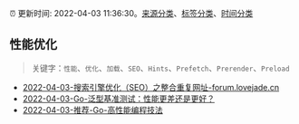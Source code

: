 :alarm_clock: 更新时间: 2022-04-03 11:36:30。[来源分类](../README.md)、[标签分类](../TAGS.md)、[时间分类](../TIMELINE.md)

## 性能优化


> 关键字：`性能`、`优化`、`加载`、`SEO`、`Hints`、`Prefetch`、`Prerender`、`Preload`



- [2022-04-03-搜索引擎优化（SEO）之整合重复网址-forum.lovejade.cn](https://blogread.cn/news/go.php?idItem=14994&url=https%3A%2F%2Fforum.lovejade.cn%2Fd%2F147-seo%3Fcomefrom%3Dhttps%253A%252F%252Fblogread.cn%252Fnews%252F) 
- [2022-04-03-Go-泛型基准测试：性能更差还是更好？](https://toutiao.io/k/zql4z5a) 
- [2022-04-03-推荐-Go-高性能编程技法](https://toutiao.io/k/405ts7m) 